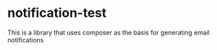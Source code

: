 # notification-test
This is a library that uses composer as the basis for generating email notifications
